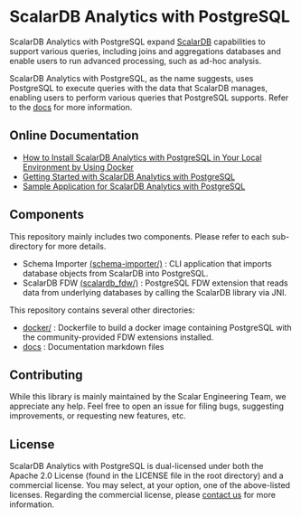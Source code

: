 # ScalarDB Analytics with PostgreSQL

ScalarDB Analytics with PostgreSQL expand [ScalarDB](https://www.scalar-labs.com/scalardb/) capabilities to support various queries, including joins and aggregations databases and enable users to run advanced processing, such as ad-hoc analysis.

ScalarDB Analytics with PostgreSQL, as the name suggests, uses PostgreSQL to execute queries with the data that ScalarDB manages, enabling users to perform various queries that PostgreSQL supports. Refer to the [docs](#docs) for more information.

## Online Documentation

- [How to Install ScalarDB Analytics with PostgreSQL in Your Local Environment by Using Docker](https://scalardb.scalar-labs.com/docs/latest/scalardb-analytics-postgresql/installation/)
- [Getting Started with ScalarDB Analytics with PostgreSQL](https://scalardb.scalar-labs.com/docs/latest/scalardb-analytics-postgresql/getting-started/)
- [Sample Application for ScalarDB Analytics with PostgreSQL](https://scalardb.scalar-labs.com/docs/latest/scalardb-samples/scalardb-analytics-postgresql-sample/README/)

## Components

This repository mainly includes two components. Please refer to each sub-directory for more details.

- Schema Importer [(schema-importer/)](./schema-importer) : CLI application that imports database objects from ScalarDB into PostgreSQL.
- ScalarDB FDW [(scalardb_fdw/)](./scalardb_fdw) : PostgreSQL FDW extension that reads data from underlying databases by calling the ScalarDB library via JNI.

This repository contains several other directories:

- [docker/](./docker) : Dockerfile to build a docker image containing PostgreSQL with the community-provided FDW extensions installed.
- [docs](./docs) : Documentation markdown files

## Contributing

While this library is mainly maintained by the Scalar Engineering Team, we appreciate any help. Feel free to open an issue for filing bugs, suggesting improvements, or requesting new features, etc.

## License

ScalarDB Analytics with PostgreSQL is dual-licensed under both the Apache 2.0 License (found in the LICENSE file in the root directory) and a commercial license. You may select, at your option, one of the above-listed licenses. Regarding the commercial license, please [contact us](https://scalar-labs.com/contact_us/) for more information.
